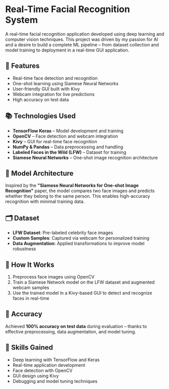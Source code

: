 # Real-Time Facial Recognition System

A real-time facial recognition application developed using deep learning and computer vision techniques. This project was driven by my passion for AI and a desire to build a complete ML pipeline – from dataset collection and model training to deployment in a real-time GUI application.

## 🚀 Features
- Real-time face detection and recognition
- One-shot learning using Siamese Neural Networks
- User-friendly GUI built with Kivy
- Webcam integration for live predictions
- High accuracy on test data

## 📚 Technologies Used
- **TensorFlow Keras** – Model development and training
- **OpenCV** – Face detection and webcam integration
- **Kivy** – GUI for real-time face recognition
- **NumPy & Pandas** – Data preprocessing and handling
- **Labeled Faces in the Wild (LFW)** – Dataset for training
- **Siamese Neural Networks** – One-shot image recognition architecture

## 🧠 Model Architecture
Inspired by the **"Siamese Neural Networks for One-shot Image Recognition"** paper, the model compares two face images and predicts whether they belong to the same person. This enables high-accuracy recognition with minimal training data.

## 🗂️ Dataset
- **LFW Dataset**: Pre-labeled celebrity face images
- **Custom Samples**: Captured via webcam for personalized training
- **Data Augmentation**: Applied transformations to improve model robustness

## 🔧 How It Works
1. Preprocess face images using OpenCV
2. Train a Siamese Network model on the LFW dataset and augmented webcam samples
3. Use the trained model in a Kivy-based GUI to detect and recognize faces in real-time

## 🎯 Accuracy
Achieved **100% accuracy on test data** during evaluation – thanks to effective preprocessing, data augmentation, and model tuning.

## 🧪 Skills Gained
- Deep learning with TensorFlow and Keras
- Real-time application development
- Face detection with OpenCV
- GUI design using Kivy
- Debugging and model tuning techniques

